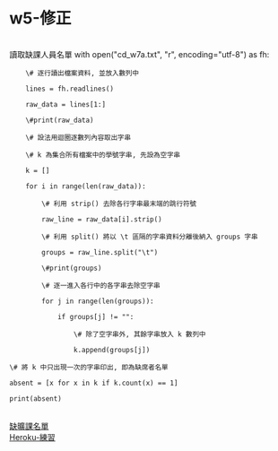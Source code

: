 # w5-修正
</br>
讀取缺課人員名單    with open("cd_w7a.txt", "r", encoding="utf-8") as fh:
        
        \# 逐行讀出檔案資料, 並放入數列中
        
        lines = fh.readlines()
        
        raw_data = lines[1:]
        
        \#print(raw_data)
        
        \# 設法用迴圈逐數列內容取出字串
       
        \# k 為集合所有檔案中的學號字串, 先設為空字串
        
        k = []
        
        for i in range(len(raw_data)):
            
            \# 利用 strip() 去除各行字串最末端的跳行符號
            
            raw_line = raw_data[i].strip()
            
            \# 利用 split() 將以 \t 區隔的字串資料分離後納入 groups 字串
            
            groups = raw_line.split("\t")
            
            \#print(groups)
            
            \# 逐一進入各行中的各字串去除空字串
            
            for j in range(len(groups)):
                
                if groups[j] != "":
                    
                    \# 除了空字串外, 其餘字串放入 k 數列中
                    
                    k.append(groups[j])
    
    \# 將 k 中只出現一次的字串印出, 即為缺席者名單
    
    absent = [x for x in k if k.count(x) == 1]
    
    print(absent)
</br>
<a href="https://www.youtube.com/watch?v=QsA8FmiF6dA&feature=youtu.be">缺曠課名單</a>
</br>
<a href="https://wcms-40523117.herokuapp.com">Heroku-練習</a>
